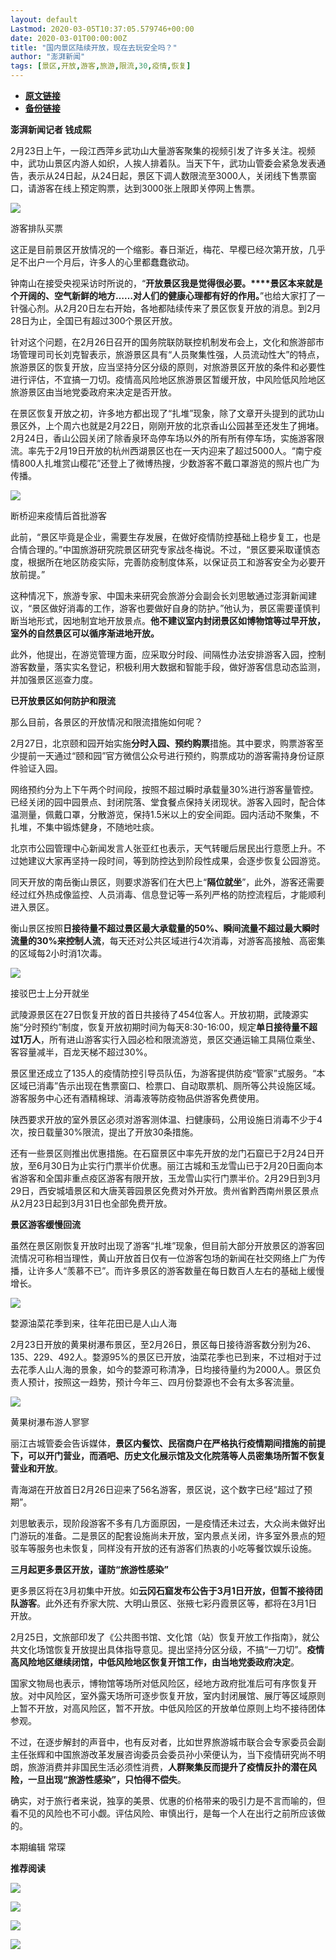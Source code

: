 ```yaml
---
layout: default
Lastmod: 2020-03-05T10:37:05.579746+00:00
date: 2020-03-01T00:00:00Z
title: "国内景区陆续开放，现在去玩安全吗？"
author: "澎湃新闻"
tags: [景区,开放,游客,旅游,限流,30,疫情,恢复]
---
```


* [**原文链接**](https://mp.weixin.qq.com/s/onpcsx3tYoackRnm-iZbog)
* [**备份链接**](http://archive.today/QGAOs)


**澎湃新闻记者 钱成熙**

  

2月23日上午，一段江西萍乡武功山大量游客聚集的视频引发了许多关注。视频中，武功山景区内游人如织，人挨人排着队。当天下午，武功山管委会紧急发表通告，表示从24日起，从24日起，景区下调人数限流至3000人，关闭线下售票窗口，请游客在线上预定购票，达到3000张上限即关停网上售票。

  

![](/images/post/73c526e35f24712a9ec751535ec66510.jpg)

游客排队买票  

  

这正是目前景区开放情况的一个缩影。春日渐近，梅花、早樱已经次第开放，几乎足不出户一个月后，许多人的心里都蠢蠢欲动。

  
钟南山在接受央视采访时所说的，“**开放景区我是觉得很必要。****景区本来就是个开阔的、空气新鲜的地方……对人们的健康心理都有好的作用。**”也给大家打了一针强心剂。从2月20日左右开始，各地都陆续传来了景区恢复开放的消息。到2月28日为止，全国已有超过300个景区开放。

  
针对这个问题，在2月26日召开的国务院联防联控机制发布会上，文化和旅游部市场管理司司长刘克智表示，旅游景区具有“人员聚集性强，人员流动性大”的特点，旅游景区的恢复开放，应当坚持分区分级的原则，对旅游景区开放的条件和必要性进行评估，不宜搞一刀切。疫情高风险地区旅游景区暂缓开放，中风险低风险地区旅游景区由当地党委政府来决定是否开放。

  
在景区恢复开放之初，许多地方都出现了“扎堆”现象，除了文章开头提到的武功山景区外，上个周六也就是2月22日，刚刚开放的北京香山公园甚至还发生了拥堵。2月24日，香山公园关闭了除香泉环岛停车场以外的所有所有停车场，实施游客限流。率先于2月19日开放的杭州西湖景区也在一天内迎来了超过5000人。“南宁疫情800人扎堆赏山樱花”还登上了微博热搜，少数游客不戴口罩游览的照片也广为传播。

  

![](/images/post/43f4781dfa64e376b6a78e776014cc72.jpg)

断桥迎来疫情后首批游客  

  

此前，“景区毕竟是企业，需要生存发展，在做好疫情防控基础上稳步复工，也是合情合理的。”中国旅游研究院景区研究专家战冬梅说。不过，“景区要采取谨慎态度，根据所在地区防疫实际，完善防疫制度体系，以保证员工和游客安全为必要开放前提。”

  
这种情况下，旅游专家、中国未来研究会旅游分会副会长刘思敏通过澎湃新闻建议，“景区做好消毒的工作，游客也要做好自身的防护。”他认为，景区需要谨慎判断当地形式，因地制宜地开放景点。**他不建议室内封闭景区如博物馆等过早开放，室外的自然景区可以循序渐进地开放。**

此外，他提出，在游览管理方面，应采取分时段、间隔性办法安排游客入园，控制游客数量，落实实名登记，积极利用大数据和智能手段，做好游客信息动态监测，并加强景区巡查力度。

  
**已开放景区如何防护和限流**

那么目前，各景区的开放情况和限流措施如何呢？

  
2月27日，北京颐和园开始实施**分时入园、预约购票**措施。其中要求，购票游客至少提前一天通过“颐和园”官方微信公众号进行预约，购票成功的游客需持身份证原件验证入园。

  
网络预约分为上下午两个时间段，按照不超过瞬时承载量30%进行游客量管控。已经关闭的园中园景点、封闭院落、堂食餐点保持关闭现状。游客入园时，配合体温测量，佩戴口罩，分散游览，保持1.5米以上的安全间距。园内活动不聚集，不扎堆，不集中锻炼健身，不随地吐痰。

  
北京市公园管理中心新闻发言人张亚红也表示，天气转暖后居民出行意愿上升。不过她建议大家再坚持一段时间，等到防控达到阶段性成果，会逐步恢复公园游览。

  
同天开放的南岳衡山景区，则要求游客们在大巴上“**隔位就坐**”，此外，游客还需要经过红外热成像监控、人员消毒、信息登记等一系列严格的防控流程后，才能顺利进入景区。

  
衡山景区按照**日接待量不超过景区最大承载量的50%、瞬间流量不超过最大瞬时流量的30%来控制人流**，每天还对公共区域进行4次消毒，对游客高接触、高密集的区域每2小时消1次毒。

  

![](/images/post/fafd481b2b3d3edfb347a70c1b540134.jpg)

接驳巴士上分开就坐  

  

武陵源景区在27日恢复开放的首日共接待了454位客人。开放初期，武陵源实施“分时预约”制度，恢复开放初期时间为每天8:30-16:00，规定**单日接待量不超过1万人**，所有进山游客实行入园必检和限流游览，景区交通运输工具隔位乘坐、客容量减半，百龙天梯不超过30%。

  
景区里还成立了135人的疫情防控引导员队伍，为游客提供防疫“管家”式服务。“本区域已消毒”告示出现在售票窗口、检票口、自动取票机、厕所等公共设施区域。游客服务中心还有酒精棉球、消毒液等防疫物品供游客免费使用。

  
陕西要求开放的室外景区必须对游客测体温、扫健康码，公用设施日消毒不少于4次，按日载量30%限流，提出了开放30条措施。

  
还有一些景区则推出优惠措施。在石窟景区中率先开放的龙门石窟已于2月24日开放，至6月30日为止实行门票半价优惠。丽江古城和玉龙雪山已于2月20日面向本省游客和全国非重点疫区游客有限开放，玉龙雪山实行门票半价。2月29日到3月29日，西安城墙景区和大唐芙蓉园景区免费对外开放。贵州省黔西南州景区景点从2月23日起到3月31日也全部免费开放。

  
**景区游客缓慢回流**

虽然在景区刚恢复开放时出现了游客“扎堆”现象，但目前大部分开放景区的游客回流情况可称相当理性，黄山开放首日仅有一位游客包场的新闻在社交网络上广为传播，让许多人“羡慕不已”。而许多景区的游客数量在每日数百人左右的基础上缓慢增长。

  

![](/images/post/265df5a803497f3ca96bbfa4efeaaddc.jpg)

婺源油菜花季到来，往年花田已是人山人海  

  

2月23日开放的黄果树瀑布景区，至2月26日，景区每日接待游客数分别为26、135、229、492人。婺源95%的景区已开放，油菜花季也已到来，不过相对于过去花季人山人海的景象，如今的婺源可称清净，日均接待量约为2000人。景区负责人预计，按照这一趋势，预计今年三、四月份婺源也不会有太多客流量。

  

![](/images/post/0d4180fc68327abd2afbc009337515a9.jpg)

黄果树瀑布游人寥寥  

  

丽江古城管委会告诉媒体，**景区内餐饮、民宿商户在严格执行疫情期间措施的前提下，可以开门营业，而酒吧、历史文化展示馆及文化院落等人员密集场所暂不恢复营业和开放**。

  
青海湖在开放首日2月26日迎来了56名游客，景区说，这个数字已经“超过了预期”。

  
刘思敏表示，现阶段游客不多有几方面原因，一是疫情还未过去，大众尚未做好出门游玩的准备。二是景区的配套设施尚未开放，室内景点关闭，许多室外景点的短驳车等服务也未恢复，同样没有开放的还有游客们热衷的小吃等餐饮娱乐设施。

  
**三月起更多景区开放，谨防“旅游性感染”**

更多景区将在3月初集中开放。如**云冈石窟发布公告于3月1日开放，但暂不接待团队游客**。此外还有乔家大院、大明山景区、张掖七彩丹霞景区等，都将在3月1日开放。

  
2月25日，文旅部印发了《公共图书馆、文化馆（站）恢复开放工作指南》，就公共文化场馆恢复开放提出具体指导意见。提出坚持分区分级，不搞“一刀切”。**疫情高风险地区继续闭馆，中低风险地区恢复开馆工作，由当地党委政府决定**。

  
国家文物局也表示，博物馆等场所对低风险区，经地方政府批准后可有序恢复开放。对中风险区，室外露天场所可逐步恢复开放，室内封闭展馆、展厅等区域原则上暂不开放，对高风险区，暂不开放。中低风险区的开放单位原则上均不接待团体参观。

  
不过，在逐步解封的声音中，也有反对者，比如世界旅游城市联合会专家委员会副主任张辉和中国旅游改革发展咨询委员会委员孙小荣便认为，当下疫情研究尚不明朗，旅游消费并非国民生活必须性消费，**人群聚集反而提升了疫情反扑的潜在风险，一旦出现“旅游性感染”，只怕得不偿失**。

  
确实，对于旅行者来说，独享的美景、优惠的价格带来的吸引力是不言而喻的，但看不见的风险也不可小觑。评估风险、审慎出行，是每一个人在出行之前所应该做的。

  

本期编辑 常琛  

  

**推荐阅读**

  

[![](/images/post/bfcdf769ac262801bec9b16cc6422555.jpg)](http://mp.weixin.qq.com/s?__biz=MjM5MzI5NTU3MQ==&mid=2651593304&idx=1&sn=671c6ca0c2dce031191827961bfc6acc&chksm=bd6187e48a160ef286888a28f152c27b9bee424aaf62b4785773dd82a50ef7da87681ec9c248&scene=21#wechat_redirect)

[![](/images/post/e8ccacbffdf511cddd49c428ad6e5ab3.jpg)](http://mp.weixin.qq.com/s?__biz=MjM5MzI5NTU3MQ==&mid=2651593389&idx=1&sn=4fc474dab2b95fbbcb5f3045cab47673&chksm=bd6187118a160e07658664371f334ae2f6d5244db0df811e2f62c821af19413ce0b44870cba5&scene=21#wechat_redirect)

[![](/images/post/f1f712a41c833b925f580fc6afb6134e.jpg)](http://mp.weixin.qq.com/s?__biz=MjM5MzI5NTU3MQ==&mid=2651592190&idx=1&sn=1c71ea092657d170ce72634620c5075e&chksm=bd6188428a160154df3260c291a14142a49847bdfdfdbd7d54f39d69d080fcb8db503724ac4a&scene=21#wechat_redirect)

[![](/images/post/faa036129172f4ba4cb775ad946d1eff.jpg)](https://a.app.qq.com/o/simple.jsp?pkgname=com.wondertek.paper)

